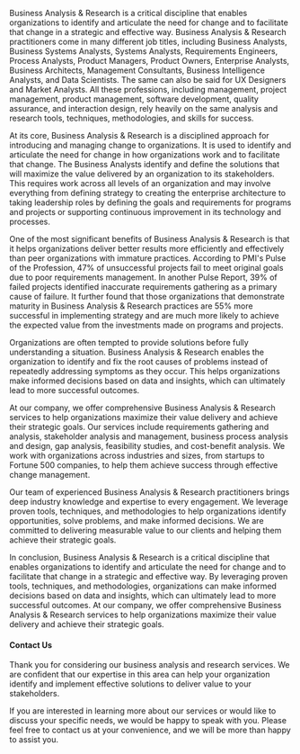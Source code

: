 Business Analysis & Research is a critical discipline that enables organizations to identify and articulate the need for change and to facilitate that change in a strategic and effective way. Business Analysis & Research practitioners come in many different job titles, including Business Analysts, Business Systems Analysts, Systems Analysts, Requirements Engineers, Process Analysts, Product Managers, Product Owners, Enterprise Analysts, Business Architects, Management Consultants, Business Intelligence Analysts, and Data Scientists. The same can also be said for UX Designers and Market Analysts. All these professions, including management, project management, product management, software development, quality assurance, and interaction design, rely heavily on the same analysis and research tools, techniques, methodologies, and skills for success.

At its core, Business Analysis & Research is a disciplined approach for introducing and managing change to organizations. It is used to identify and articulate the need for change in how organizations work and to facilitate that change. The Business Analysts identify and define the solutions that will maximize the value delivered by an organization to its stakeholders. This requires work across all levels of an organization and may involve everything from defining strategy to creating the enterprise architecture to taking leadership roles by defining the goals and requirements for programs and projects or supporting continuous improvement in its technology and processes.

One of the most significant benefits of Business Analysis & Research is that it helps organizations deliver better results more efficiently and effectively than peer organizations with immature practices. According to PMI's Pulse of the Profession, 47% of unsuccessful projects fail to meet original goals due to poor requirements management. In another Pulse Report, 39% of failed projects identified inaccurate requirements gathering as a primary cause of failure. It further found that those organizations that demonstrate maturity in Business Analysis & Research practices are 55% more successful in implementing strategy and are much more likely to achieve the expected value from the investments made on programs and projects.

Organizations are often tempted to provide solutions before fully understanding a situation. Business Analysis & Research enables the organization to identify and fix the root causes of problems instead of repeatedly addressing symptoms as they occur. This helps organizations make informed decisions based on data and insights, which can ultimately lead to more successful outcomes.

At our company, we offer comprehensive Business Analysis & Research services to help organizations maximize their value delivery and achieve their strategic goals. Our services include requirements gathering and analysis, stakeholder analysis and management, business process analysis and design, gap analysis, feasibility studies, and cost-benefit analysis. We work with organizations across industries and sizes, from startups to Fortune 500 companies, to help them achieve success through effective change management.

Our team of experienced Business Analysis & Research practitioners brings deep industry knowledge and expertise to every engagement. We leverage proven tools, techniques, and methodologies to help organizations identify opportunities, solve problems, and make informed decisions. We are committed to delivering measurable value to our clients and helping them achieve their strategic goals.

In conclusion, Business Analysis & Research is a critical discipline that enables organizations to identify and articulate the need for change and to facilitate that change in a strategic and effective way. By leveraging proven tools, techniques, and methodologies, organizations can make informed decisions based on data and insights, which can ultimately lead to more successful outcomes. At our company, we offer comprehensive Business Analysis & Research services to help organizations maximize their value delivery and achieve their strategic goals.


#### Contact Us
Thank you for considering our business analysis and research services. We are confident that our expertise in this area can help your organization identify and implement effective solutions to deliver value to your stakeholders.

If you are interested in learning more about our services or would like to discuss your specific needs, we would be happy to speak with you. Please feel free to contact us at your convenience, and we will be more than happy to assist you.